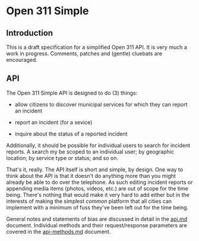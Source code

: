 Open 311 Simple
==

Introduction
--

This is a draft specification for a simplified Open 311 API. It is very much a
work in progress. Comments, patches and (gentle) cluebats are encouraged.

API
--

The Open 311 Simple API is designed to do (3) things:

* allow citizens to discover municipal services for which they can report an
  incident

* report an incident (for a sevice)

* inquire about the status of a reported incident

Additionally, it should be possible for individual users to search for incident
reports. A search my be scoped to an individual user; by geographic location; by
service type or status; and so on.

That's it, really. The API itself is short and simple, by design. One way to think about the API is that it doesn't do anything more than you might already be able to do over the telephone. As such editing incident reports or appending media items (photos, videos, etc.) are out of scope for the time being. There's nothing that would make it very hard to add either but in the interests of making the simplest _common_ platform that all cities can implement with a minimum of fuss they've been left out for the time being.

General notes and statements of bias are discussed in detail in the [api.md](https://github.com/straup/open311-simple/blob/master/api.md) document. Individual methods and their request/response parameters are covered in the [api-methods.md](https://github.com/straup/open311-simple/blob/master/api.md) document.
